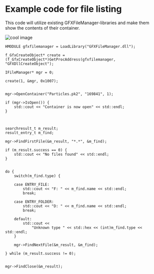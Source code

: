 # Example code for file listing

This code will utilize existing GFXFileManager-libraries and make them show the contents of their container.

![cool image](https://github.com/florian0/GFXFileManager/blob/master/doc/interface-example-file-listing.png)


```
HMODULE gfxfilemanager = LoadLibrary("GFXFileManager.dll");

f_GfxCreateObject* create = (f_GfxCreateObject*)GetProcAddress(gfxfilemanager, "GFXDllCreateObject");

IFileManager* mgr = 0;

create(1, &mgr, 0x1007);


mgr->OpenContainer("Particles.pk2", "169841", 1);

if (mgr->IsOpen()) {
	std::cout << "Container is now open" << std::endl;
}



searchresult_t m_result;
result_entry_t m_find;

mgr->FindFirstFile(&m_result, "*.*", &m_find);

if (m_result.success == 0) {
	std::cout << "No files found" << std::endl;
}


do {
	switch(m_find.type) {

	case ENTRY_FILE:
		std::cout << "F: " << m_find.name << std::endl;
		break;

	case ENTRY_FOLDER:
		std::cout << "D: " << m_find.name << std::endl;
		break;

	default:
		std::cout << 
			"Unknown type " << std::hex << (int)m_find.type << std::endl;
	}
	
	mgr->FindNextFile(&m_result, &m_find);

} while (m_result.success != 0);


mgr->FindClose(&m_result);


```
